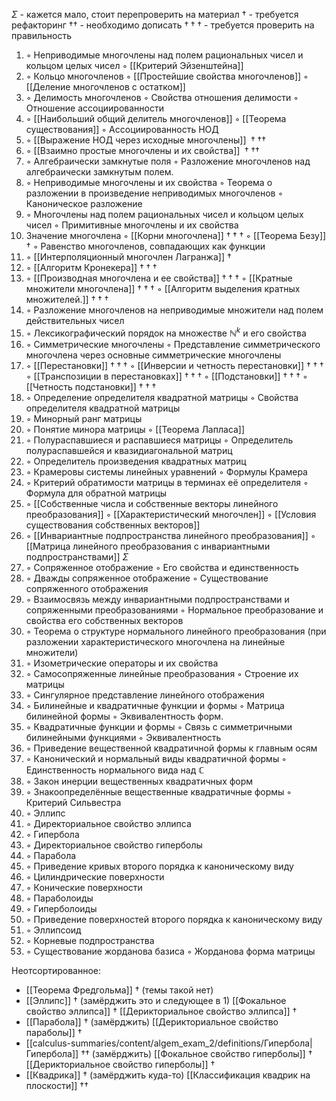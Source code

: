   $\Sigma$ - кажется мало, стоит перепроверить на материал
  $\dagger$ - требуется рефакторинг
$\dagger$$\dagger$ - необходимо дописать
$\dagger\dagger\dagger$ - требуется проверить на правильность

1. ◦ Неприводимые многочлены над полем рациональных чисел и кольцом целых чисел
   ◦ [[Критерий Эйзенштейна]]
2. ◦ Кольцо многочленов
   ◦ [[Простейшие свойства многочленов]]
   ◦ [[Деление многочленов с остатком]]
3. ◦ Делимость многочленов
   ◦ Свойства отношения делимости
   ◦ Отношение ассоциированности
4. ◦ [[Наибольший общий делитель многочленов]]
   ◦ [[Теорема существования]]
   ◦ Ассоциированность НОД
5. ◦ [[Выражение НОД через исходные многочлены]] ${} \dagger\dagger\dagger$
6. ◦ [[Взаимно простые многочлены и их свойства]] ${} \dagger\dagger\dagger$
7. ◦ Алгебраически замкнутые поля
   ◦ Разложение многочленов над алгебраически замкнутым полем.
8. ◦ Неприводимые многочлены и их свойства
   ◦ Теорема о разложении в произведение неприводимых многочленов
   ◦ Каноническое разложение
9. ◦ Многочлены над полем рациональных чисел и кольцом целых чисел
   ◦ Примитивные многочлены и их свойства
10. Значение многочлена
    ◦ [[Корни многочлена]] $\dagger\dagger\dagger$
    ◦ [[Теорема Безу]] $\dagger$
    ◦ Равенство многочленов, совпадающих как функции
11. ◦ [[Интерполяционный многочлен Лагранжа]] $\dagger$
12. ◦ [[Алгоритм Кронекера]] $\dagger\dagger\dagger$
13. ◦ [[Производная многочлена и ее свойства]] $\dagger\dagger\dagger$
    ◦ [[Кратные множители многочлена]] $\dagger\dagger\dagger$
    ◦ [[Алгоритм выделения кратных множителей.]] $\dagger\dagger\dagger$
14. ◦ Разложение многочленов на неприводимые множители над полем действительных чисел
15. ◦ Лексикографический порядок на множестве $\mathbb{N}^{k}$ и его свойства
16. ◦ Симметрические многочлены
    ◦ Представление симметрического многочлена через основные симметрические многочлены
17. ◦ [[Перестановки]] $\dagger\dagger\dagger$
    ◦ [[Инверсии и четность перестановки]] $\dagger\dagger\dagger$
    ◦ [[Транспозиции в перестановках]] $\dagger\dagger\dagger$
    ◦ [[Подстановки]] $\dagger\dagger\dagger$
    ◦ [[Четность подстановки]] $\dagger\dagger\dagger$
18. ◦ Определение определителя квадратной матрицы
    ◦ Свойства определителя квадратной матрицы
19. ◦ Минорный ранг матрицы
20. ◦ Понятие минора матрицы
    ◦ [[Теорема Лапласа]]
21. ◦ Полураспавшиеся и распавшиеся матрицы
    ◦ Определитель полураспавшейся и квазидиагональной матриц
22. ◦ Определитель произведения квадратных матриц
23. ◦ Крамеровы системы линейных уравнений
    ◦ Формулы Крамера
24. ◦ Критерий обратимости матрицы в терминах её определителя
    ◦ Формула для обратной матрицы
25. ◦ [[Собственные числа и собственные векторы линейного преобразования]]
    ◦ [[Характеристический многочлен]]
    ◦ [[Условия существования собственных векторов]]
26. ◦ [[Инвариантные подпространства линейного преобразования]]
    ◦ [[Матрица линейного преобразования с инвариантными подпространствами]] $\Sigma$
27. ◦ Сопряженное отображение
    ◦ Его свойства и единственность
28. ◦ Дважды сопряженное отображение
    ◦ Существование сопряженного отображения
29. ◦ Взаимосвязь между инвариантными подпространствами и сопряженными преобразованиями
    ◦ Нормальное преобразование и свойства его собственных векторов
30. ◦ Теорема о структуре нормального линейного преобразования (при разложении характеристического многочлена на линейные множители)
31. ◦ Изометрические операторы и их свойства
32. ◦ Самосопряженные линейные преобразования
    ◦ Строение их матрицы
33. ◦ Сингулярное представление линейного отображения
34. ◦ Билинейные и квадратичные функции и формы
    ◦ Матрица билинейной формы
    ◦ Эквивалентность форм.
35. ◦ Квадратичные функции и формы
    ◦ Связь с симметричными билинейными функциями
    ◦ Эквивалентность
36. ◦ Приведение вещественной квадратичной формы к главным осям
37. ◦ Канонический и нормальный виды квадратичной формы
    ◦ Единственность нормального вида над $\mathbb{C}$
38. ◦ Закон инерции вещественных квадратичных форм
39. ◦ Знакоопределённые вещественные квадратичные формы
    ◦ Критерий Сильвестра
40. ◦ Эллипс
41. ◦ Директориальное свойство эллипса
42. ◦ Гипербола
43. ◦ Директориальное свойство гиперболы
44. ◦ Парабола
45. ◦ Приведение кривых второго порядка к каноническому виду
46. ◦ Цилиндрические поверхности
47. ◦ Конические поверхности
48. ◦ Параболоиды
49. ◦ Гиперболоиды
50. ◦ Приведение поверхностей второго порядка к каноническому виду
51. ◦ Эллипсоид
52. ◦ Корневые подпространства
53. ◦ Существование жорданова базиса
    ◦ Жорданова форма матрицы

Неотсортированное:
- [[Теорема Фредгольма]] $\dagger$ (темы такой нет)
- [[Эллипc]] $\dagger$ (замёрджить это и следующее в 1)
   [[Фокальное свойство эллипса]] $\dagger$
   [[Дерикториальное свойство эллипса]] $\dagger$ 
- [[Парабола]] $\dagger$ (замёрджить)
  [[Дерикториальное свойство параболы]]  $\dagger$ 
- [[calculus-summaries/content/algem_exam_2/definitions/Гипербола|Гипербола]] $\dagger$$\dagger$ (замёрджить)
  [[Фокальное свойство гиперболы]]  $\dagger$ 
  [[Дерикториальное свойство гиперболы]]   $\dagger$ 
- [[Квадрика]] $\dagger$ (замёрджить куда-то)
  [[Классификация квадрик на плоскости]] $\dagger$$\dagger$